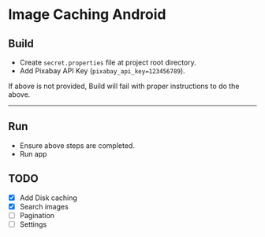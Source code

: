 # Image Caching Android

## Build
- Create `secret.properties` file at project root directory.
- Add Pixabay API Key (`pixabay_api_key=123456789`).

If above is not provided, Build will fail with proper instructions to do the above.

---

## Run
- Ensure above steps are completed.
- Run app

## TODO
- [x] Add Disk caching
- [x] Search images
- [ ] Pagination
- [ ] Settings

